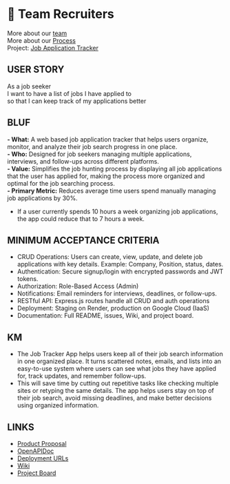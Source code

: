 # 🥀 Team Recruiters
More about our [team](https://github.com/gageb3/Recruiters/wiki#team-members)<br>
More about our [Process](https://github.com/gageb3/Recruiters/wiki/Dev-Processes)<br>
Project: [Job Application Tracker](https://github.com/gageb3/Recruiters/wiki/Demo-Script)

## USER STORY
As a job seeker<br>
I want to have a list of jobs I have applied to<br>
so that I can keep track of my applications better

## BLUF
**- What:** A web based job application tracker that helps users organize, monitor, and analyze their job search progress in one place. <br>
**- Who:** Designed for job seekers managing multiple applications, interviews, and follow-ups across different platforms. <br>
**- Value:** Simplifies the job hunting process by displaying all job applications that the user has applied for, making the process more organized and optimal for the job searching process. <br>
**- Primary Metric:** Reduces average time users spend manually managing job applications by 30%. <br>
- If a user currently spends 10 hours a week organizing job applications, the app could reduce that to 7 hours a week.

## MINIMUM ACCEPTANCE CRITERIA
- CRUD Operations: Users can create, view, update, and delete job applications with key details. Example: Company, Position, status, dates.
- Authentication: Secure signup/login with encrypted passwords and JWT tokens.
- Authorization: Role-Based Access (Admin)
- Notifications: Email reminders for interviews, deadlines, or follow-ups.
- RESTful API: Express.js routes handle all CRUD and auth operations
- Deployment: Staging on Render, production on Google Cloud (IaaS)
- Documentation: Full README, issues, Wiki, and project board.

## KM
- The Job Tracker App helps users keep all of their job search information in one organized place. It turns scattered notes, emails, and lists into an easy-to-use system where users can see what jobs they have applied for, track updates, and remember follow-ups. <br>
- This will save time by cutting out repetitive tasks like checking multiple sites or retyping the same details. The app helps users stay on top of their job search, avoid missing deadlines, and make better decisions using organized information.

## LINKS
* [Product Proposal](https://github.com/gageb3/Recruiters/wiki/Product-Overview)
* [OpenAPIDoc](docs/api-doc.md)
* [Deployment URLs](docs/deployment-guide.md)
* [Wiki](https://github.com/gageb3/Recruiters/wiki)
* [Project Board](https://github.com/gageb3/Recruiters/issues)
